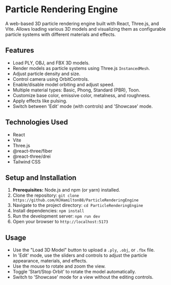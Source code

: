 # Particle Rendering Engine

A web-based 3D particle rendering engine built with React, Three.js, and Vite. Allows loading various 3D models and visualizing them as configurable particle systems with different materials and effects.

## Features

*   Load PLY, OBJ, and FBX 3D models.
*   Render models as particle systems using Three.js `InstancedMesh`.
*   Adjust particle density and size.
*   Control camera using OrbitControls.
*   Enable/disable model orbiting and adjust speed.
*   Multiple material types: Basic, Phong, Standard (PBR), Toon.
*   Customize base color, emissive color, metalness, and roughness.
*   Apply effects like pulsing.
*   Switch between 'Edit' mode (with controls) and 'Showcase' mode.

## Technologies Used

*   React
*   Vite
*   Three.js
*   @react-three/fiber
*   @react-three/drei
*   Tailwind CSS

## Setup and Installation

1.  **Prerequisites:** Node.js and npm (or yarn) installed.
2.  Clone the repository: `git clone https://github.com/HJHamilton88/ParticleRenderingEngine`
3.  Navigate to the project directory: `cd ParticleRenderingEngine`
4.  Install dependencies: `npm install`
5.  Run the development server: `npm run dev`
6.  Open your browser to `http://localhost:5173`

## Usage

*   Use the "Load 3D Model" button to upload a `.ply`, `.obj`, or `.fbx` file.
*   In 'Edit' mode, use the sliders and controls to adjust the particle appearance, materials, and effects.
*   Use the mouse to rotate and zoom the view.
*   Toggle 'Start/Stop Orbit' to rotate the model automatically.
*   Switch to 'Showcase' mode for a view without the editing controls.